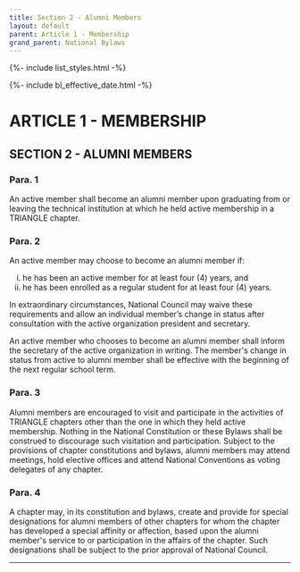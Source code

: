 ```yaml
---
title: Section 2 - Alumni Members
layout: default
parent: Article 1 - Membership
grand_parent: National Bylaws
---
```


{%- include list_styles.html -%}

{%- include bl_effective_date.html -%}

# ARTICLE 1 - MEMBERSHIP

## SECTION 2 - ALUMNI MEMBERS

### Para. 1

An active member shall become an alumni member upon graduating
from  or leaving the technical institution at which he held
active membership in a TRIANGLE chapter.

### Para. 2

An active member may choose to become an alumni member if:

<ol type="i">
<li>he has been an active member for at least four (4) years, and</li>
<li>he has been enrolled as a regular student for at least four
(4) years.</li>
</ol>

In extraordinary circumstances, National Council may waive these 
requirements and allow an individual member’s change in status 
after consultation with the active organization president and secretary.

An active member who chooses to become an alumni member shall
inform the secretary of the active organization in writing.  The
member's change in status from active to alumni member shall be
effective with the beginning of the next regular school term.

### Para. 3

Alumni members are encouraged to visit and participate in the
activities of TRIANGLE chapters other than the one in which they
held active membership.  Nothing in the National Constitution or
these Bylaws shall be construed to discourage such visitation and
participation. Subject to the provisions of chapter constitutions
and bylaws, alumni members may attend meetings, hold elective
offices and attend National Conventions as voting delegates of
any chapter.

### Para. 4

A chapter may, in its constitution and bylaws, create and provide
for special designations for alumni members of other chapters for
whom the chapter has developed a special affinity or affection,
based upon the alumni member's service to or participation in the
affairs of the chapter. Such designations shall be subject to the
prior approval of National Council.

----
